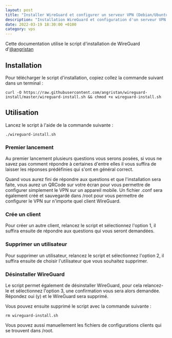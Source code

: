```yaml
---
layout: post
title: "Installer WireGuard et configurer un serveur VPN (Debian/Ubuntu)"
description: "Installation WireGuard et configuration d'un serveur VPN avec un script d'installation."
date: 2022-03-19 18:30:00 +0100
category: vps
---
```


Cette documentation utilise le script d'installation de WireGuard d'[@angristan](https://github.com/angristan/wireguard-install)

## Installation

Pour télécharger le script d'installation, copiez collez la commande suivant dans un terminal :

```
curl -O https://raw.githubusercontent.com/angristan/wireguard-install/master/wireguard-install.sh && chmod +x wireguard-install.sh
```

## Utilisation

Lancez le script à l'aide de la commande suivante :

```
./wireguard-install.sh
```

### Premier lancement

Au premier lancement plusieurs questions vous serons posées, si vous ne savez pas comment répondre à certaines d'entre elles il vous suffira de laisser les réponses prédéfinies qui s'ont en général correct.

Quand vous aurez fini de répondre aux questions et que l'installation sera faite, vous aurez un QRCode sur votre écran pour vous permettre de configurer simplement le VPN sur un appareil mobile.
Un fichier .conf sera également créé et sauvegardé dans /root pour vous permettre de configurer le VPN sur n'importe quel client WireGuard.

### Crée un client

Pour créer un autre client, relancez le script et sélectionnez l'option 1, il suffira ensuite de répondre aux questions qui vous seront demandées.

### Supprimer un utilisateur

Pour supprimer un utilisateur, relancez le script et sélectionnez l'option 2, il suffira ensuite de choisir l'utilisateur que vous souhaitez supprimer.

### Désinstaller WireGuard

Le script permet également de désinstaller WireGuard, pour cela relancez-le et sélectionnez l'option 3, une confirmation vous sera alors demandée. Répondez oui (y) et le WireGuard sera supprimé.

Vous pouvez ensuite supprimé le script avec la commande suivante :

```
rm wireguard-install.sh
```

Vous pouvez aussi manuellement les fichiers de configurations clients qui se trouvent dans /root. 